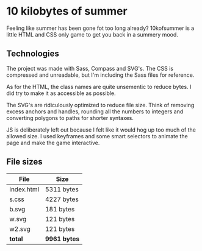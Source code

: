 # 10 kilobytes of summer

Feeling like summer has been gone fot too long already? 10kofsummer is a little HTML and CSS only game to get you back in a summery mood.

## Technologies

The project was made with Sass, Compass and SVG's. The CSS is compressed and unreadable, but I'm including the Sass files for reference.

As for the HTML, the class names are quite unsementic to reduce bytes. I did try to make it as accessible as possible.

The SVG's are ridiculously optimized to reduce file size. Think of removing excess anchors and handles, rounding all the numbers to integers and converting polygons to paths for shorter syntaxes.

JS is deliberately left out because I felt like it would hog up too much of the allowed size. I used keyframes and some smart selectors to animate the page and make the game interactive.

## File sizes

| File       | Size           |
|------------|----------------|
| index.html | 5311 bytes     |
| s.css      | 4227 bytes     |
| b.svg      | 181 bytes      |
| w.svg      | 121 bytes      |
| w2.svg     | 121 bytes      |
| **total**  | **9961 bytes** |

